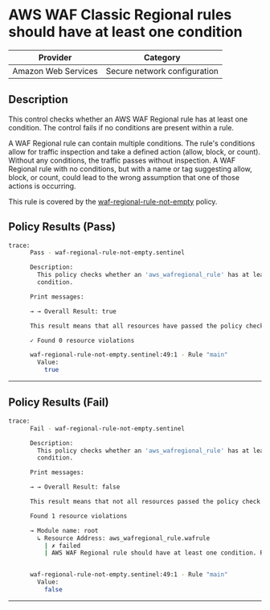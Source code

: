# AWS WAF Classic Regional rules should have at least one condition

| Provider            | Category                     |
|---------------------|------------------------------|
| Amazon Web Services | Secure network configuration |

## Description

This control checks whether an AWS WAF Regional rule has at least one condition. The control fails if no conditions are present within a rule.

A WAF Regional rule can contain multiple conditions. The rule's conditions allow for traffic inspection and take a defined action (allow, block, or count). Without any conditions, the traffic passes without inspection. A WAF Regional rule with no conditions, but with a name or tag suggesting allow, block, or count, could lead to the wrong assumption that one of those actions is occurring.

This rule is covered by the [waf-regional-rule-not-empty](../../policies/waf-regional-rule-not-empty.sentinel) policy.

## Policy Results (Pass)
```bash
trace:
      Pass - waf-regional-rule-not-empty.sentinel

      Description:
        This policy checks whether an 'aws_wafregional_rule' has at least one
        condition.

      Print messages:

      → → Overall Result: true

      This result means that all resources have passed the policy check for the policy waf-regional-rule-not-empty.

      ✓ Found 0 resource violations

      waf-regional-rule-not-empty.sentinel:49:1 - Rule "main"
        Value:
          true
```

---

## Policy Results (Fail)
```bash
trace:
      Fail - waf-regional-rule-not-empty.sentinel

      Description:
        This policy checks whether an 'aws_wafregional_rule' has at least one
        condition.

      Print messages:

      → → Overall Result: false

      This result means that not all resources passed the policy check and the protected behavior is not allowed for the policy waf-regional-rule-not-empty.

      Found 1 resource violations

      → Module name: root
        ↳ Resource Address: aws_wafregional_rule.wafrule
          | ✗ failed
          | AWS WAF Regional rule should have at least one condition. Refer to https://docs.aws.amazon.com/securityhub/latest/userguide/waf-controls.html#waf-2 for more details.


      waf-regional-rule-not-empty.sentinel:49:1 - Rule "main"
        Value:
          false
```

---